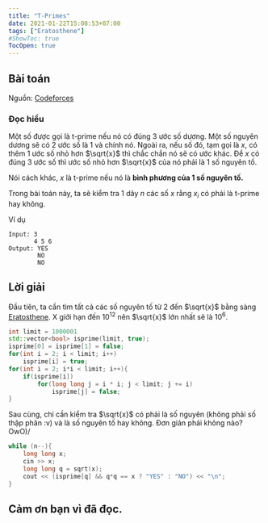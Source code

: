 ```yaml
---
title: "T-Primes"
date: 2021-01-22T15:08:53+07:00
tags: ["Eratosthene"]
#ShowToc: true
TocOpen: true
---
```


## Bài toán
Nguồn: [Codeforces](https://codeforces.com/contest/230/problem/B)
### Đọc hiểu
Một số được gọi là t-prime nếu nó có đúng 3 ước số dương. Một số nguyên dương sẽ có 2 ước số là 1 và chính nó. Ngoài ra, nếu số đó, tạm gọi là $x$, có thêm 1 ước số nhỏ hơn $\sqrt{x}$ thì chắc chắn nó sẽ có ước khác. Để $x$ có đúng 3 ước số thì ước số nhỏ hơn $\sqrt{x}$ của nó phải là 1 số nguyên tố.

Nói cách khác, $x$ là t-prime nếu nó là **bình phương của 1 số nguyên tố.**

Trong bài toán này, ta sẽ kiểm tra 1 dãy $n$ các số $x$ rằng $x_i$ có phải là t-prime hay không.

Ví dụ
```
Input: 3
       4 5 6
Output: YES
        NO
        NO
```
## Lời giải
Đầu tiên, ta cần tìm tất cả các số nguyên tố từ 2 đến $\sqrt{x}$ bằng sàng [Eratosthene](https://vi.wikipedia.org/wiki/S%C3%A0ng_Eratosthenes). X giới hạn đến $10^{12}$ nên $\sqrt{x}$ lớn nhất sẽ là $10^6$.
```cpp
int limit = 1000001
std::vector<bool> isprime(limit, true);
isprime[0] = isprime[1] = false;
for(int i = 2; i < limit; i++)
    isprime[i] = true;
for(int i = 2; i*i < limit; i++){
    if(isprime[i])
        for(long long j = i * i; j < limit; j += i)
            isprime[j] = false;
}
```
Sau cùng, chỉ cần kiểm tra $\sqrt{x}$ có phải là số nguyên (không phải số thập phân :v) và là số nguyên tố hay không. Đơn giản phải không nào? OwO)/
```cpp
while (n--){
    long long x;
    cin >> x;
    long long q = sqrt(x);
    cout << (isprime[q] && q*q == x ? "YES" : "NO") << "\n"; 
}
```
## Cảm ơn bạn vì đã đọc.